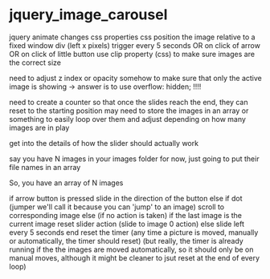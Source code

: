 # jquery_image_carousel

jquery animate changes css properties
css position the image relative to a fixed window div (left x pixels)
trigger every 5 seconds OR on click of arrow OR on click of little button
use clip property (css) to make sure images are the correct size

need to adjust z index or opacity somehow to make sure that only the active image is showing -> answer is to use overflow: hidden; !!!!


need to create a counter so that once the slides reach the end, they can reset to the starting position
may need to store the images in an array or something to easily loop over them and adjust depending on how many images are in play



get into the details of how the slider should actually work

say you have N images in your images folder
for now, just going to put their file names in an array

So, you have an array of N images


if arrow button is pressed
  slide in the direction of the button
else if dot (jumper we'll call it because you can 'jump' to an image)
  scroll to corresponding image
else (if no action is taken)
  if the last image is the current image
    reset slider action (slide to image 0 action)
  else
    slide left every 5 seconds
end
reset the timer (any time a picture is moved, manually or automatically, the timer should reset)
(but really, the timer is already running if the the images are moved automatically, so it should only be on manual moves, although it might be cleaner to jsut reset at the end of every loop)
